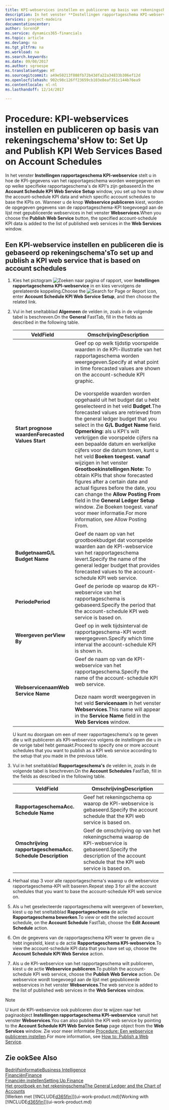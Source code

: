 ```yaml
---
title: KPI-webservices instellen en publiceren op basis van rekeningschema's | Microsoft Docs
description: In het venster **Instellingen rapportageschema KPI-webservice** stelt u in hoe de KPI-gegevens van het rapportageschema worden weergegeven en op welke specifieke rapportageschema's de KPI's zijn gebaseerd.
services: project-madeira
documentationcenter: 
author: SorenGP
ms.service: dynamics365-financials
ms.topic: article
ms.devlang: na
ms.tgt_pltfrm: na
ms.workload: na
ms.search.keywords: 
ms.date: 09/08/2017
ms.author: sgroespe
ms.translationtype: HT
ms.sourcegitcommit: a49e50213f808fb72b43dfa22a34833b306ef12d
ms.openlocfilehash: 902c98c126ff23659cb103e8eaf351c144b76ea9
ms.contentlocale: nl-nl
ms.lasthandoff: 12/14/2017

---
```

# <a name="how-to-set-up-and-publish-kpi-web-services-based-on-account-schedules"></a><span data-ttu-id="df44e-103">Procedure: KPI-webservices instellen en publiceren op basis van rekeningschema's</span><span class="sxs-lookup"><span data-stu-id="df44e-103">How to: Set Up and Publish KPI Web Services Based on Account Schedules</span></span>
<span data-ttu-id="df44e-104">In het venster **Instellingen rapportageschema KPI-webservice** stelt u in hoe de KPI-gegevens van het rapportageschema worden weergegeven en op welke specifieke rapportageschema's de KPI's zijn gebaseerd.</span><span class="sxs-lookup"><span data-stu-id="df44e-104">In the **Account Schedule KPI Web Service Setup** window, you set up how to show the account-schedule KPI data and which specific account schedules to base the KPIs on.</span></span> <span data-ttu-id="df44e-105">Wanneer u de knop **Webservice publiceren** kiest, worden de opgegeven gegevens van de rapportageschema-KPI toegevoegd aan de lijst met gepubliceerde webservices in het venster **Webservices**.</span><span class="sxs-lookup"><span data-stu-id="df44e-105">When you choose the **Publish Web Service** button, the specified account-schedule KPI data is added to the list of published web services in the **Web Services** window.</span></span>  

## <a name="to-set-up-and-publish-a-kpi-web-service-that-is-based-on-account-schedules"></a><span data-ttu-id="df44e-106">Een KPI-webservice instellen en publiceren die is gebaseerd op rekeningschema's</span><span class="sxs-lookup"><span data-stu-id="df44e-106">To set up and publish a KPI web service that is based on account schedules</span></span>  

1.  <span data-ttu-id="df44e-107">Kies het pictogram ![Zoeken naar pagina of rapport](media/ui-search/search_small.png "pictogram Zoeken naar pagina of rapport"), voer **Instellingen rapportageschema KPI-webservice** in en kies vervolgens de gerelateerde koppeling.</span><span class="sxs-lookup"><span data-stu-id="df44e-107">Choose the ![Search for Page or Report](media/ui-search/search_small.png "Search for Page or Report icon") icon, enter **Account Schedule KPI Web Service Setup**, and then choose the related link.</span></span>  
2.  <span data-ttu-id="df44e-108">Vul in het sneltabblad **Algemeen** de velden in, zoals in de volgende tabel is beschreven.</span><span class="sxs-lookup"><span data-stu-id="df44e-108">On the **General** FastTab, fill in the fields as described in the following table.</span></span>  

    |<span data-ttu-id="df44e-109">Veld</span><span class="sxs-lookup"><span data-stu-id="df44e-109">Field</span></span>|<span data-ttu-id="df44e-110">Omschrijving</span><span class="sxs-lookup"><span data-stu-id="df44e-110">Description</span></span>|  
    |---------------------------------|---------------------------------------|  
    |<span data-ttu-id="df44e-111">**Start prognose waarden**</span><span class="sxs-lookup"><span data-stu-id="df44e-111">**Forecasted Values Start**</span></span>|<span data-ttu-id="df44e-112">Geef op op welk tijdstip voorspelde waarden in de KPI-illustratie van het rapportageschema worden weergegeven.</span><span class="sxs-lookup"><span data-stu-id="df44e-112">Specify at what point in time forecasted values are shown on the account-schedule KPI graphic.</span></span><br /><br /> <span data-ttu-id="df44e-113">De voorspelde waarden worden opgehaald uit het budget dat u hebt geselecteerd in het veld **Budget**.</span><span class="sxs-lookup"><span data-stu-id="df44e-113">The forecasted values are retrieved from the general ledger budget that you select in the **G/L Budget Name** field.</span></span> <span data-ttu-id="df44e-114">**Opmerking:** als u KPI's wilt verkrijgen die voorspelde cijfers na een bepaalde datum en werkelijke cijfers voor die datum tonen, kunt u het veld **Boeken toegest. vanaf** wijzigen in het venster **Grootboekinstellingen**.</span><span class="sxs-lookup"><span data-stu-id="df44e-114">**Note:**  To obtain KPIs that show forecasted figures after a certain date and actual figures before the date, you can change the **Allow Posting From** field in the **General Ledger Setup** window.</span></span> <span data-ttu-id="df44e-115">Zie Boeken toegest. vanaf voor meer informatie.</span><span class="sxs-lookup"><span data-stu-id="df44e-115">For more information, see Allow Posting From.</span></span>|  
    |<span data-ttu-id="df44e-116">**Budgetnaam**</span><span class="sxs-lookup"><span data-stu-id="df44e-116">**G/L Budget Name**</span></span>|<span data-ttu-id="df44e-117">Geef de naam op van het grootboekbudget dat voorspelde waarden aan de KPI-webservice van het rapportageschema levert.</span><span class="sxs-lookup"><span data-stu-id="df44e-117">Specify the name of the general ledger budget that provides forecasted values to the account-schedule KPI web service.</span></span>|  
    |<span data-ttu-id="df44e-118">**Periode**</span><span class="sxs-lookup"><span data-stu-id="df44e-118">**Period**</span></span>|<span data-ttu-id="df44e-119">Geef de periode op waarop de KPI-webservice van het rapportageschema is gebaseerd.</span><span class="sxs-lookup"><span data-stu-id="df44e-119">Specify the period that the account-schedule KPI web service is based on.</span></span>|  
    |<span data-ttu-id="df44e-120">**Weergeven per**</span><span class="sxs-lookup"><span data-stu-id="df44e-120">**View By**</span></span>|<span data-ttu-id="df44e-121">Geef op in welk tijdsinterval de rapportageschema-KPI wordt weergegeven.</span><span class="sxs-lookup"><span data-stu-id="df44e-121">Specify which time interval the account-schedule KPI is shown in.</span></span>|  
    |<span data-ttu-id="df44e-122">**Webservicenaam**</span><span class="sxs-lookup"><span data-stu-id="df44e-122">**Web Service Name**</span></span>|<span data-ttu-id="df44e-123">Geef de naam op van de KPI-webservice van het rapportageschema.</span><span class="sxs-lookup"><span data-stu-id="df44e-123">Specify the name of the account-schedule KPI web service.</span></span><br /><br /> <span data-ttu-id="df44e-124">Deze naam wordt weergegeven in het veld **Servicenaam** in het venster **Webservices**.</span><span class="sxs-lookup"><span data-stu-id="df44e-124">This name will appear in the **Service Name** field in the **Web Services** window.</span></span>|  

    <span data-ttu-id="df44e-125">U kunt nu doorgaan om een of meer rapportageschema's op te geven die u wilt publiceren als KPI-webservice volgens de instellingen die u in de vorige tabel hebt gemaakt.</span><span class="sxs-lookup"><span data-stu-id="df44e-125">Proceed to specify one or more account schedules that you want to publish as a KPI web service according to the setup that you made in the previous table.</span></span>  

3.  <span data-ttu-id="df44e-126">Vul in het sneltabblad **Rapportageschema's** de velden in, zoals in de volgende tabel is beschreven.</span><span class="sxs-lookup"><span data-stu-id="df44e-126">On the **Account Schedules** FastTab, fill in the fields as described in the following table.</span></span>  

    |<span data-ttu-id="df44e-127">Veld</span><span class="sxs-lookup"><span data-stu-id="df44e-127">Field</span></span>|<span data-ttu-id="df44e-128">Omschrijving</span><span class="sxs-lookup"><span data-stu-id="df44e-128">Description</span></span>|  
    |---------------------------------|---------------------------------------|  
    |<span data-ttu-id="df44e-129">**Rapportageschema**</span><span class="sxs-lookup"><span data-stu-id="df44e-129">**Acc. Schedule Name**</span></span>|<span data-ttu-id="df44e-130">Geef het rekeningschema op waarop de KPI-webservice is gebaseerd.</span><span class="sxs-lookup"><span data-stu-id="df44e-130">Specify the account schedule that the KPI web service is based on.</span></span>|  
    |<span data-ttu-id="df44e-131">**Omschrijving rapportageschema**</span><span class="sxs-lookup"><span data-stu-id="df44e-131">**Acc. Schedule Description**</span></span>|<span data-ttu-id="df44e-132">Geef de omschrijving op van het rekeningschema waarop de KPI-webservice is gebaseerd.</span><span class="sxs-lookup"><span data-stu-id="df44e-132">Specify the description of the account schedule that the KPI web service is based on.</span></span>|  

4.  <span data-ttu-id="df44e-133">Herhaal stap 3 voor alle rapportageschema's waarop u de webservice rapportageschema-KPI wilt baseren.</span><span class="sxs-lookup"><span data-stu-id="df44e-133">Repeat step 3 for all the account schedules that you want to base the account-schedule KPI web service on.</span></span>  
5.  <span data-ttu-id="df44e-134">Als u het geselecteerde rapportageschema wilt weergeven of bewerken, kiest u op het sneltabblad **Rapportageschema** de actie **Rapportageschema bewerken**.</span><span class="sxs-lookup"><span data-stu-id="df44e-134">To view or edit the selected account schedule, on the **Account Schedule** FastTab, choose the **Edit Account Schedule** action.</span></span>  
6.  <span data-ttu-id="df44e-135">Om de gegevens van de rapportageschema KPI weer te geven die u hebt ingesteld, kiest u de actie **Rapportageschema KPI-webservice**.</span><span class="sxs-lookup"><span data-stu-id="df44e-135">To view the account-schedule KPI data that you have set up, choose the **Account Schedule KPI Web Service** action.</span></span>  
7.  <span data-ttu-id="df44e-136">Als u de KPI-webservice van het rapportageschema wilt publiceren, kiest u de actie **Webservice publiceren**.</span><span class="sxs-lookup"><span data-stu-id="df44e-136">To publish the account-schedule KPI web service, choose the **Publish Web Service** action.</span></span> <span data-ttu-id="df44e-137">De webservice wordt toegevoegd aan de lijst met gepubliceerde webservices in het venster **Webservices**.</span><span class="sxs-lookup"><span data-stu-id="df44e-137">The web service is added to the list of published web services in the **Web Services** window.</span></span>  

> [!NOTE]  
>  <span data-ttu-id="df44e-138">U kunt de KPI-webservice ook publiceren door te wijzen naar het paginaobject **Instellingen rapportageschema KPI-webservice** vanuit het venster **Webservices**.</span><span class="sxs-lookup"><span data-stu-id="df44e-138">You can also publish the KPI web service by pointing to the **Account Schedule KPI Web Service Setup** page object from the **Web Services** window.</span></span> <span data-ttu-id="df44e-139">Zie voor meer informatie [Procedure: Een webservice publiceren instellen](across-how-publish-web-service.md).</span><span class="sxs-lookup"><span data-stu-id="df44e-139">For more information, see [How to: Publish a Web Service](across-how-publish-web-service.md).</span></span>  

## <a name="see-also"></a><span data-ttu-id="df44e-140">Zie ook</span><span class="sxs-lookup"><span data-stu-id="df44e-140">See Also</span></span>  
[<span data-ttu-id="df44e-141">Bedrijfsinformatie</span><span class="sxs-lookup"><span data-stu-id="df44e-141">Business Intelligence</span></span>](bi.md)  
[<span data-ttu-id="df44e-142">Financiën</span><span class="sxs-lookup"><span data-stu-id="df44e-142">Finance</span></span>](finance.md)  
[<span data-ttu-id="df44e-143">Financiën instellen</span><span class="sxs-lookup"><span data-stu-id="df44e-143">Setting Up Finance</span></span>](finance-setup-finance.md)  
[<span data-ttu-id="df44e-144">Het grootboek en het rekeningschema</span><span class="sxs-lookup"><span data-stu-id="df44e-144">The General Ledger and the Chart of Accounts</span></span>](finance-general-ledger.md)  
<span data-ttu-id="df44e-145">[Werken met [!INCLUDE[d365fin](includes/d365fin_md.md)]](ui-work-product.md)</span><span class="sxs-lookup"><span data-stu-id="df44e-145">[Working with [!INCLUDE[d365fin](includes/d365fin_md.md)]](ui-work-product.md)</span></span>

